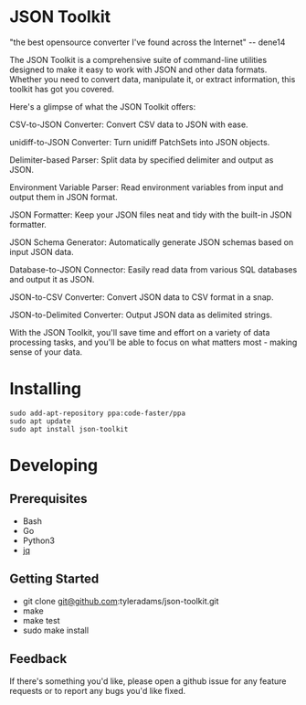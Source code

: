 # JSON Toolkit
"the best opensource converter I've found across the Internet" -- dene14

The JSON Toolkit is a comprehensive suite of command-line utilities designed to make it easy to work with JSON and other data formats. Whether you need to convert data, manipulate it, or extract information, this toolkit has got you covered.

Here's a glimpse of what the JSON Toolkit offers:

CSV-to-JSON Converter: Convert CSV data to JSON with ease.

unidiff-to-JSON Converter: Turn unidiff PatchSets into JSON objects.

Delimiter-based Parser: Split data by specified delimiter and output as JSON.

Environment Variable Parser: Read environment variables from input and output them in JSON format.

JSON Formatter: Keep your JSON files neat and tidy with the built-in JSON formatter.

JSON Schema Generator: Automatically generate JSON schemas based on input JSON data.

Database-to-JSON Connector: Easily read data from various SQL databases and output it as JSON.

JSON-to-CSV Converter: Convert JSON data to CSV format in a snap.

JSON-to-Delimited Converter: Output JSON data as delimited strings.

With the JSON Toolkit, you'll save time and effort on a variety of data processing tasks, and you'll be able to focus on what matters most - making sense of your data.

# Installing
```
sudo add-apt-repository ppa:code-faster/ppa
sudo apt update
sudo apt install json-toolkit
```
# Developing
## Prerequisites

* Bash
* Go
* Python3
* [jq](https://stedolan.github.io/jq/)

## Getting Started

* git clone git@github.com:tyleradams/json-toolkit.git
* make
* make test
* sudo make install

## Feedback
If there's something you'd like, please open a github issue for any feature requests or to report any bugs you'd like fixed.
